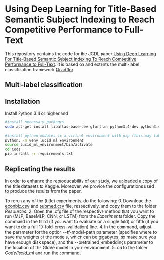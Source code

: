 # Using Deep Learning for Title-Based Semantic Subject Indexing to Reach Competitive Performance to Full-Text

This repository contains the code for the JCDL paper [Using Deep Learning For Title-Based Semantic Subject Indexing To Reach Competitive Performance to Full-Text](https://arxiv.org/abs/1801.06717). It is based on and extents the multi-label classification framework [Quadflor](https://github.com/quadflor/Quadflor).

## Multi-label classification

## Installation

Install Python 3.4 or higher and

```sh
#install necessary packages
sudo apt-get install libatlas-base-dev gfortran python3.4-dev python3.4-venv build-essential

#install python modules in a virtual environment with pip (this may take a while):
python3 -m venv lucid_ml_environment
source lucid_ml_environment/bin/activate
cd Code
pip install -r requirements.txt
```

## Replicating the results

In order to enhance the reproducability of our study, we uploaded a copy of the title datasets to Kaggle. Moreover, we provide the configurations used to produce the results from the paper.

To rerun any of the (title) experiments, do the following:
0. Download the [econbiz.csv](www.kaggle.com) and [pubmed.csv](www.kaggle.com) file, respectively, and copy them to the folder *Resources*.
2. Open the .cfg file of the respective method that you want to run (MLP, BaseMLP, CNN, or LSTM) from the *Experiments* folder. Copy the command in the third (if you want to evaluate on a single fold) or fifth (if you want to do a full 10-fold-cross-validation) line.
4. In the command, adjust the parameter for the option --tf-model-path parameter (specifies where to save the weights of the models, which can be gigabytes, so make sure you have enough disk space), and the --pretrained_embeddings parameter to the location of the GloVe model in your environment.
5. *cd* to the folder *Code/lucid_ml* and run the command.
